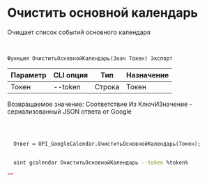 ﻿---
sidebar_position: 4
---

# Очистить основной календарь
 Очищает список событий основного календаря


<br/>


`Функция ОчиститьОсновнойКалендарь(Знач Токен) Экспорт`

  | Параметр | CLI опция | Тип | Назначение |
  |-|-|-|-|
  | Токен | --token | Строка | Токен |

  
  Возвращаемое значение:   Соответствие Из КлючИЗначение - сериализованный JSON ответа от Google

<br/>




```bsl title="Пример кода"
  
  Ответ = OPI_GoogleCalendar.ОчиститьОсновнойКалендарь(Токен);
```
	


```sh title="Пример команды CLI"
    
  oint gcalendar ОчиститьОсновнойКалендарь --token %token%

```

```json title="Результат"
""
```
